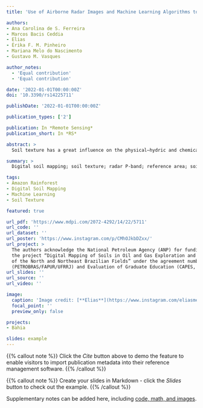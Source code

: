 ```yaml
---
title: 'Use of Airborne Radar Images and Machine Learning Algorithms to Map Soil Clay, Silt, and Sand Contents in Remote Areas under the Amazon Rainforest'

authors:
- Ana Carolina de S. Ferreira
- Marcos Bacis Ceddia
- Elias
- Érika F. M. Pinheiro
- Mariana Melo do Nascimento
- Gustavo M. Vasques

author_notes:
  - 'Equal contribution'
  - 'Equal contribution'

date: '2022-01-01T00:00:00Z'
doi: '10.3390/rs14225711'

publishDate: '2022-01-01T00:00:00Z'

publication_types: ['2']

publication: In *Remote Sensing*
publication_short: In *RS*

abstract: >
  Soil texture has a great influence on the physical–hydric and chemical behavior of soils. In the Amazon regions, due to the presence of dense forest cover and limited access to roads, carrying out surveys and mapping of soils is challenging. When data exist, they are relatively sparse and the distribution is quite uneven. In this context, machine learning algorithms (ML) associated with remote sensor covariates offer a framework to derive digital maps of soil attributes. The objective of this study was to produce maps of surface and subsurface soil clay, silt, and sand contents in a 13,440 km² area in the Amazon. The specific objectives were to: (a) evaluate the gain in prediction accuracy when using the P-band of airborne radar as a covariate; (b) evaluate two sampling approaches (Reference Area—RA and Total Area—TA); and (c) evaluate the transferability and performance of three ML algorithms: regression tree (RT), random forest (RF), and support vector machine (SVM). The study site was divided into three blocks, called Urucu, Araracanga, and Juruá, respectively. The soil dataset consisted of 151 surface and subsurface sand, silt, and clay observations and 21 covariates (20 relief variables and the backscattering coefficient from the P-band). Despite the low observation density, inherently hindered by the low accessibility of the area and high costs of sampling thereof, the results showed the potential of ML algorithms boosted by airborne radar P-band to map soil clay, silt, and sand contents in the Amazon.

summary: >
  Digital soil mapping; soil texture; radar P-band; reference area; soil survey.

tags:
- Amazon Rainforest
- Digital Soil Mapping
- Machine Learning
- Soil Texture

featured: true

url_pdf: 'https://www.mdpi.com/2072-4292/14/22/5711'
url_code: ''
url_dataset: ''
url_poster: 'https://www.instagram.com/p/CMhOJkbDZxx/'
url_project: >
  The authors acknowledge the National Petroleum Agency (ANP) for funding
  the project “Digital Mapping of Soils in Oil and Gas Exploration and Production Areas—Case Studies
  of the North and Northeast Brazilian Fields” under the agreement number 5850.0105881.17.9
  (PETROBRAS/FAPUR/UFRRJ) and Evaluation of Graduate Education (CAPES, finance code 001).
url_slides: ''
url_source: ''
url_video: ''

image:
  caption: 'Image credit: [**Elias**](https://www.instagram.com/eliasmendescosta/?hl=pt-br)'
  focal_point: ''
  preview_only: false

projects:
- Bahia

slides: example
---
```


{{% callout note %}}
Click the _Cite_ button above to demo the feature to enable visitors to import publication metadata into their reference management software.
{{% /callout %}}

{{% callout note %}}
Create your slides in Markdown - click the _Slides_ button to check out the example.
{{% /callout %}}

Supplementary notes can be added here, including [code, math, and images](https://wowchemy.com/docs/writing-markdown-latex/).
